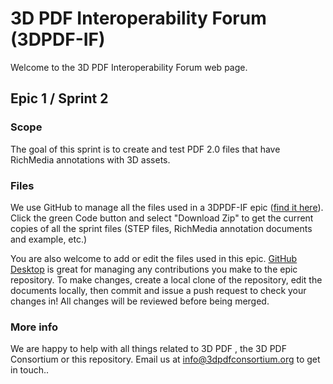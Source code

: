 # 3D PDF Interoperability Forum (3DPDF-IF)
Welcome to the 3D PDF Interoperability Forum web page.

## Epic 1 / Sprint 2

### Scope
The goal of this sprint is to create and test PDF 2.0 files that have RichMedia annotations with 3D assets.

### Files

We use GitHub to manage all the files used in a 3DPDF-IF epic ([find it here](https://github.com/3D-PDF-Consortium/3DPDF-IF-Epic-1)). Click the green Code button and select "Download Zip" to get the current copies of all the sprint files (STEP files, RichMedia annotation documents and example, etc.)

You are also welcome to add or edit the files used in this epic. [GitHub Desktop](https://desktop.github.com/) is great for managing any contributions you make to the epic repository. To make changes, create a local clone of the repository, edit the documents locally, then commit and issue a push request to check your changes in! All changes will be reviewed before being merged.

### More info

We are happy to help with all things related to 3D PDF , the 3D PDF Consortium or this repository. Email us at info@3dpdfconsortium.org to get in touch..
